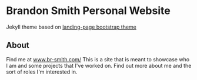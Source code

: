 # Brandon Smith Personal Website

Jekyll theme based on [landing-page bootstrap theme ](http://startbootstrap.com/templates/landing-page/)

## About
Find me at www.br-smith.com/
This is a site that is meant to showcase who I am and some projects that I've worked on. Find out more about me and the sort of roles I'm interested in.
